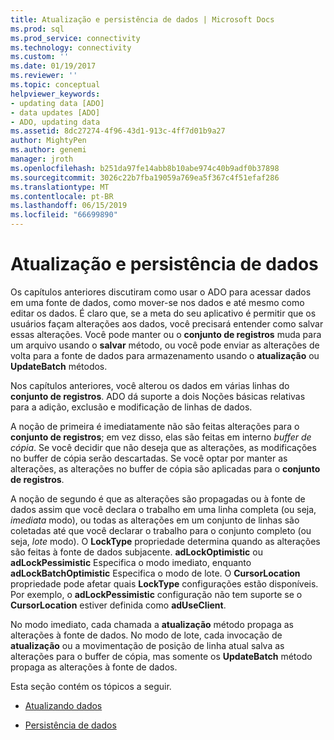 ```yaml
---
title: Atualização e persistência de dados | Microsoft Docs
ms.prod: sql
ms.prod_service: connectivity
ms.technology: connectivity
ms.custom: ''
ms.date: 01/19/2017
ms.reviewer: ''
ms.topic: conceptual
helpviewer_keywords:
- updating data [ADO]
- data updates [ADO]
- ADO, updating data
ms.assetid: 8dc27274-4f96-43d1-913c-4ff7d01b9a27
author: MightyPen
ms.author: genemi
manager: jroth
ms.openlocfilehash: b251da97fe14abb8b10abe974c40b9adf0b37898
ms.sourcegitcommit: 3026c22b7fba19059a769ea5f367c4f51efaf286
ms.translationtype: MT
ms.contentlocale: pt-BR
ms.lasthandoff: 06/15/2019
ms.locfileid: "66699890"
---
```

# <a name="updating-and-persisting-data"></a>Atualização e persistência de dados
Os capítulos anteriores discutiram como usar o ADO para acessar dados em uma fonte de dados, como mover-se nos dados e até mesmo como editar os dados. É claro que, se a meta do seu aplicativo é permitir que os usuários façam alterações aos dados, você precisará entender como salvar essas alterações. Você pode manter ou o **conjunto de registros** muda para um arquivo usando o **salvar** método, ou você pode enviar as alterações de volta para a fonte de dados para armazenamento usando o **atualização** ou  **UpdateBatch** métodos.  
  
 Nos capítulos anteriores, você alterou os dados em várias linhas do **conjunto de registros**. ADO dá suporte a dois Noções básicas relativas para a adição, exclusão e modificação de linhas de dados.  
  
 A noção de primeira é imediatamente não são feitas alterações para o **conjunto de registros**; em vez disso, elas são feitas em interno *buffer de cópia*. Se você decidir que não deseja que as alterações, as modificações no buffer de cópia serão descartadas. Se você optar por manter as alterações, as alterações no buffer de cópia são aplicadas para o **conjunto de registros**.  
  
 A noção de segundo é que as alterações são propagadas ou à fonte de dados assim que você declara o trabalho em uma linha completa (ou seja, *imediata* modo), ou todas as alterações em um conjunto de linhas são coletadas até que você declarar o trabalho para o conjunto completo (ou seja, *lote* modo). O **LockType** propriedade determina quando as alterações são feitas à fonte de dados subjacente. **adLockOptimistic** ou **adLockPessimistic** Especifica o modo imediato, enquanto **adLockBatchOptimistic** Especifica o modo de lote. O **CursorLocation** propriedade pode afetar quais **LockType** configurações estão disponíveis. Por exemplo, o **adLockPessimistic** configuração não tem suporte se o **CursorLocation** estiver definida como **adUseClient**.  
  
 No modo imediato, cada chamada a **atualização** método propaga as alterações à fonte de dados. No modo de lote, cada invocação de **atualização** ou a movimentação de posição de linha atual salva as alterações para o buffer de cópia, mas somente os **UpdateBatch** método propaga as alterações à fonte de dados.  
  
 Esta seção contém os tópicos a seguir.  
  
-   [Atualizando dados](../../../ado/guide/data/updating-data.md)  
  
-   [Persistência de dados](../../../ado/guide/data/persisting-data.md)

